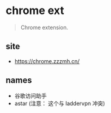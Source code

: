 # chrome ext
> Chrome extension.

## site
- https://chrome.zzzmh.cn/

## names
- 谷歌访问助手
- astar (注意： 这个与 laddervpn 冲突)
